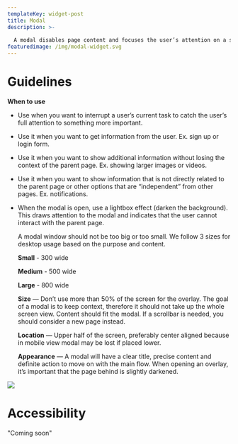 ```yaml
---
templateKey: widget-post
title: Modal
description: >-
  
  A modal disables page content and focuses the user’s attention on a single task or message. Modals are effective in breaking user flow by design. They are most effective when a task must be completed before a user can continue. 
featuredimage: /img/modal-widget.svg
---
```

# **Guidelines**

**When to use**

* Use when you want to interrupt a user’s current task to catch the user’s full attention to something more important.
* Use it when you want to get information from the user. Ex. sign up or login form.
* Use it when you want to show additional information without losing the context of the parent page. Ex. showing larger images or videos.
* Use it when you want to show information that is not directly related to the parent page or other options that are “independent” from other pages. Ex. notifications.
* When the modal is open, use a lightbox effect (darken the background). This draws attention to the modal and indicates that the user cannot interact with the parent page.

  A modal window should not be too big or too small. We follow 3 sizes for desktop usage based on the purpose and content.

  **Small** - 300 wide

  **Medium** - 500 wide

  **Large** - 800 wide

  **Size** — Don’t use more than 50% of the screen for the overlay. The goal of a modal is to keep context, therefore it should not take up the whole screen view. Content should fit the modal. If a scrollbar is needed, you should consider a new page instead.

  **Location** — Upper half of the screen, preferably center aligned because in mobile view modal may be lost if placed lower.

  **Appearance** — A modal will have a clear title, precise content and definite action to move on with the main flow. When opening an overlay, it’s important that the page behind is slightly darkened.  

![](/img/modal.png)

# **Accessibility**

"Coming soon"
